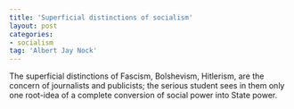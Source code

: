```yaml
---
title: 'Superficial distinctions of socialism'
layout: post
categories:
- socialism
tag: 'Albert Jay Nock'
---
```


The superficial distinctions of Fascism, Bolshevism, Hitlerism, are the concern of journalists and publicists; the serious student sees in them only one root-idea of a complete conversion of social power into State power.